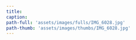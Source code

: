 ```yaml
---
title:
caption:
path-full: 'assets/images/fulls/IMG_6028.jpg'
path-thumb: 'assets/images/thumbs/IMG_6028.jpg'
---
```


